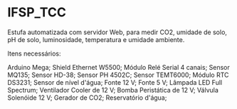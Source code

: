 # IFSP_TCC
Estufa automatizada com servidor Web, para medir CO2, umidade de solo, pH de solo, luminosidade, temperatura e umidade ambiente.

Itens necessários:

  Arduino Mega;
  Shield Ethernet W5500;
  Módulo Relé Serial 4 canais;
  Sensor MQ135;
  Sensor HD-38;
  Sensor PH 4502C;
  Sensor TEMT6000;
  Módulo RTC DS3231;
  Sensor de nível d'água;
  Fonte 12 V;
  Fonte 5 V;
  Lâmpada LED Full Spectrum;
  Ventilador Cooler de 12 V;
  Bomba Peristática de 12 V;
  Válvula Solenóide 12 V;
  Gerador de CO2;
  Reservatório d'água;
